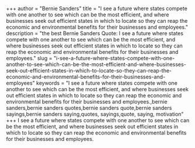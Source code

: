 +++
author = "Bernie Sanders"
title = "I see a future where states compete with one another to see which can be the most efficient, and where businesses seek out efficient states in which to locate so they can reap the economic and environmental benefits for their businesses and employees."
description = "the best Bernie Sanders Quote: I see a future where states compete with one another to see which can be the most efficient, and where businesses seek out efficient states in which to locate so they can reap the economic and environmental benefits for their businesses and employees."
slug = "i-see-a-future-where-states-compete-with-one-another-to-see-which-can-be-the-most-efficient-and-where-businesses-seek-out-efficient-states-in-which-to-locate-so-they-can-reap-the-economic-and-environmental-benefits-for-their-businesses-and-employees"
keywords = "I see a future where states compete with one another to see which can be the most efficient, and where businesses seek out efficient states in which to locate so they can reap the economic and environmental benefits for their businesses and employees.,bernie sanders,bernie sanders quotes,bernie sanders quote,bernie sanders sayings,bernie sanders saying,quotes, sayings,quote, saying, motivation"
+++
I see a future where states compete with one another to see which can be the most efficient, and where businesses seek out efficient states in which to locate so they can reap the economic and environmental benefits for their businesses and employees.
